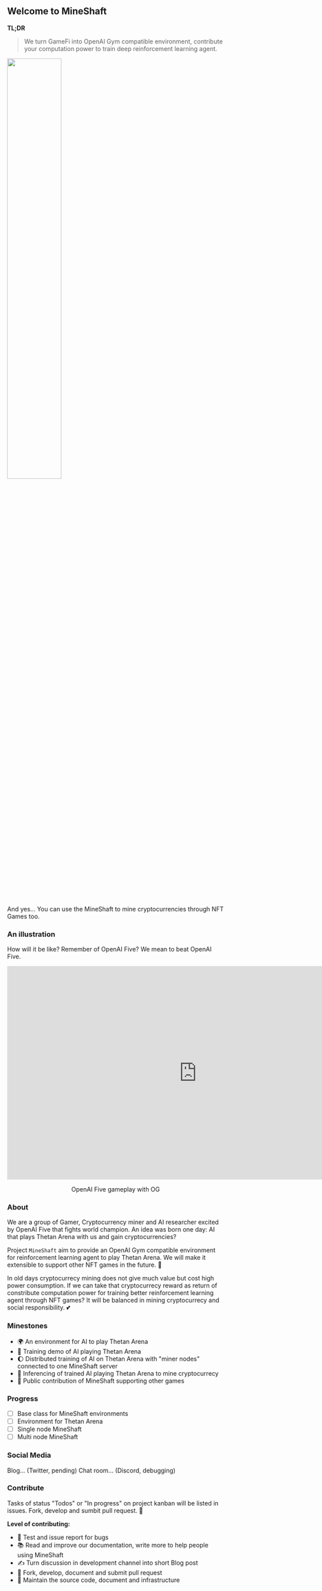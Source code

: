 ## Welcome to MineShaft
**TL;DR**
> We turn GameFi into OpenAI Gym compatible environment, contribute your computation power to train deep reinforcement learning agent.

<!-- <img src="https://github.com/Kush-Gold-Rush/MineShaft/blob/gh-pages/img/minersOvertime.png?raw=true" style="display: block; margin-left: auto; margin-right: auto; width: 50%;" /> -->
<img src="https://github.com/Kush-Gold-Rush/MineShaft/blob/gh-pages/img/Multi-nodeIllustration.jpg?raw=true" style="display: block; width: 50%;" />

And yes... You can use the MineShaft to mine cryptocurrencies through NFT Games too.

### An illustration
How will it be like? Remember of OpenAI Five? We mean to beat OpenAI Five.
<center>
  <iframe width="880" height="495" src="https://www.youtube.com/embed/ixyb9yMW3ns" title="YouTube video player" frameborder="0" allow="accelerometer; autoplay; clipboard-write; encrypted-media; gyroscope; picture-in-picture" allowfullscreen></iframe>
  <p>OpenAI Five gameplay with OG</p>
</center>

### About
We are a group of Gamer, Cryptocurrency miner and AI researcher excited by OpenAI Five that fights world champion. An idea was born one day: AI that plays Thetan Arena with us and gain cryptocurrencies?

Project `MineShaft` aim to provide an OpenAI Gym compatible environment for reinforcement learning agent to play Thetan Arena. We will make it extensible to support other NFT games in the future. 🚀

In old days cryptocurrecy mining does not give much value but cost high power consumption. If we can take that cryptocurrecy reward as return of constribute computation power for training better reinforcement learning agent through NFT games? It will be balanced in mining cryptocurrecy and social responsibility. 💕

### Minestones
- 🌍 An environment for AI to play Thetan Arena
- 🚀 Training demo of AI playing Thetan Arena
- 🌔 Distributed training of AI on Thetan Arena with "miner nodes" connected to one MineShaft server
- 🌠 Inferencing of trained AI playing Thetan Arena to mine cryptocurrecy
- 👾 Public contribution of MineShaft supporting other games
<!-- - 🤖 Public contribution of "Miner" by developing new reinforcement learning agents (Project `Miner`, to be announced later) -->
<!-- - 📊 Official benchmark of AI models on each game -->
<!-- - 🏪 Marketplace for reinforcement learning agents in "Miner" for industrial robotics (revenue sharing with contributor) -->

### Progress
- [ ] Base class for MineShaft environments
- [ ] Environment for Thetan Arena
- [ ] Single node MineShaft
- [ ] Multi node MineShaft

### Social Media
Blog... (Twitter, pending)
Chat room... (Discord, debugging)
<!-- <center>
  <iframe src="https://discord.com/widget?id=970501981317767218&theme=dark" width="350" height="500" allowtransparency="true" frameborder="0" sandbox="allow-popups allow-popups-to-escape-sandbox allow-same-origin allow-scripts">
  </iframe>
</center> -->

### Contribute
Tasks of status "Todos" or "In progress" on project kanban will be listed in issues. Fork, develop and sumbit pull request. 💖

**Level of contributing:**
- 🍼 Test and issue report for bugs
- 📚 Read and improve our documentation, write more to help people using MineShaft
- ✍️ Turn discussion in development channel into short Blog post
- 🔧 Fork, develop, document and submit pull request
- 🚧 Maintain the source code, document and infrastructure
